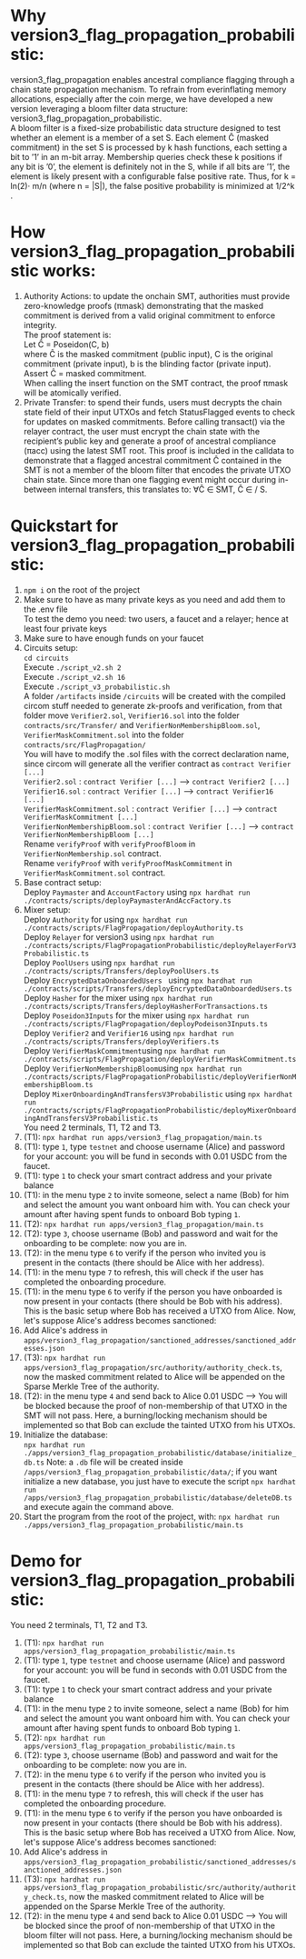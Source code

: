 # Why version3_flag_propagation_probabilistic:
version3_flag_propagation enables ancestral compliance flagging through a chain state propagation mechanism. To refrain from everinflating memory allocations, especially after the coin merge, we have developed a new version leveraging a bloom filter data structure: version3_flag_propagation_probabilistic.  
A bloom filter is a fixed-size probabilistic data structure designed to test whether an element is a member of a set S. Each element Ĉ (masked commitment) in the set S is processed by k hash functions, each setting a bit to ’1’ in an m-bit array. Membership queries check these k positions if any bit is ’0’, the element is definitely not in the S, while if all bits are ’1’, the element is likely present with a configurable false positive rate. Thus, for k = ln(2)· m/n (where n = |S|), the false positive probability is minimized at 1/2^k .

# How version3_flag_propagation_probabilistic works:
1) Authority Actions: to update the onchain SMT, authorities must provide zero-knowledge proofs (πmask) demonstrating that the masked commitment is derived from a valid original commitment to enforce integrity.  
The proof statement is:  
Let Ĉ = Poseidon(C, b)  
where Ĉ is the masked commitment (public input), C is the original commitment (private input), b is the blinding factor (private input).  
Assert Ĉ = masked commitment.  
When calling the insert function on the SMT contract, the proof πmask will be atomically verified.
2) Private Transfer: to spend their funds, users must decrypts the chain state field of their input UTXOs and fetch StatusFlagged events to check for updates on masked commitments. Before calling transact() via the relayer contract, the user must encrypt the chain state with the recipient’s public key and generate a proof of ancestral compliance (πacc) using the latest SMT root. This proof is included in the calldata to demonstrate that a flagged ancestral commitment Ĉ contained in the SMT is not a member of the bloom filter that encodes the private UTXO chain state. Since more than one flagging event might occur during in-between internal transfers, this translates to: ∀Ĉ ∈ SMT, Ĉ ∈ / S.

# Quickstart for version3_flag_propagation_probabilistic:
1) ```npm i``` on the root of the project
2) Make sure to have as many private keys as you need and add them to the .env file  
To test the demo you need: two users, a faucet and a relayer; hence at least four private keys
3) Make sure to have enough funds on your faucet
4) Circuits setup:  
```cd circuits```  
Execute ```./script_v2.sh 2```  
Execute ```./script_v2.sh 16```   
Execute ```./script_v3_probabilistic.sh```  
A folder ```/artifacts``` inside ```/circuits``` will be created with the compiled circom stuff needed to generate zk-proofs and verification, from that folder move ```Verifier2.sol```, ```Verifier16.sol``` into the folder ```contracts/src/Transfer/```  and ```VerifierNonMembershipBloom.sol```, ```VerifierMaskCommitment.sol``` into the folder ```contracts/src/FlagPropagation/```  
You will have to modify the .sol files with the correct declaration name, since circom will generate all the verifier contract as ```contract Verifier [...]```  
```Verifier2.sol``` : ```contract Verifier [...]``` --> ```contract Verifier2 [...]```  
```Verifier16.sol``` : ```contract Verifier [...]``` --> ```contract Verifier16 [...]```  
```VerifierMaskCommitment.sol``` : ```contract Verifier [...]``` --> ```contract VerifierMaskCommitment [...]```  
```VerifierNonMembershipBloom.sol``` : ```contract Verifier [...]``` --> ```contract VerifierNonMembershipBloom [...]```  
Rename ```verifyProof``` with ```verifyProofBloom``` in ```VerifierNonMembership.sol``` contract.  
Rename ```verifyProof``` with ```verifyProofMaskCommitment``` in ```VerifierMaskCommitment.sol``` contract.  
5) Base contract setup:   
Deploy ```Paymaster``` and ```AccountFactory``` using ```npx hardhat run ./contracts/scripts/deployPaymasterAndAccFactory.ts```    
6) Mixer setup:    
Deploy ```Authority``` for using  ```npx hardhat run ./contracts/scripts/FlagPropagation/deployAuthority.ts```  
Deploy ```Relayer``` for version3 using  ```npx hardhat run ./contracts/scripts/FlagPropagationProbabilistic/deployRelayerForV3Probabilistic.ts```  
Deploy ```PoolUsers``` using ```npx hardhat run ./contracts/scripts/Transfers/deployPoolUsers.ts```  
Deploy ```EncryptedDataOnboardedUsers ``` using ```npx hardhat run ./contracts/scripts/Transfers/deployEncryptedDataOnboardedUsers.ts```
Deploy ```Hasher``` for the mixer using ```npx hardhat run ./contracts/scripts/Transfers/deployHasherForTransactions.ts```  
Deploy ```Poseidon3Inputs``` for the mixer using ```npx hardhat run ./contracts/scripts/FlagPropagation/deployPodeison3Inputs.ts```  
Deploy ```Verifier2``` and ```Verifier16``` using ```npx hardhat run ./contracts/scripts/Transfers/deployVerifiers.ts```  
Deploy ```VerifierMaskCommitment```using ```npx hardhat run ./contracts/scripts/FlagPropagation/deployVerifierMaskCommitment.ts``` 
Deploy ```VerifierNonMembershipBloom```using ```npx hardhat run ./contracts/scripts/FlagPropagationProbabilistic/deployVerifierNonMembershipBloom.ts```  
Deploy ```MixerOnboardingAndTransfersV3Probabilistic``` using ```npx hardhat run ./contracts/scripts/FlagPropagationProbabilistic/deployMixerOnboardingAndTransfersV3Probabilistic.ts```  
You need 2 terminals, T1, T2 and T3.
1) (T1): ```npx hardhat run apps/version3_flag_propagation/main.ts```  
2) (T1): type ```1```, type ```testnet``` and choose username (Alice) and password for your account: you will be fund in seconds with 0.01 USDC from the faucet.
3) (T1): type  ```1``` to check your smart contract address and your private balance
4) (T1): in the menu type ```2``` to invite someone, select a name (Bob) for him and select the amount you want onboard him with. You can check your amount after having spent funds to onboard Bob typing  ```1```.
5) (T2): ```npx hardhat run apps/version3_flag_propagation/main.ts``` 
6) (T2): type ```3```, choose username (Bob) and password and wait for the onboarding to be complete: now you are in.
7) (T2): in the menu type ```6``` to verify if the person who invited you is present in the contacts (there should be Alice with her address).
8) (T1): in the menu type ```7``` to refresh, this will check if the user has completed the onboarding procedure. 
9) (T1): in the menu type ```6``` to verify if the person you have onboarded is now present in your contacts (there should be Bob with his address).  
This is the basic setup where Bob has received a UTXO from Alice. Now, let's suppose Alice's address becomes sanctioned:
10) Add Alice's address in ```apps/version3_flag_propagation/sanctioned_addresses/sanctioned_addresses.json```
11) (T3): ```npx hardhat run apps/version3_flag_propagation/src/authority/authority_check.ts```, now the masked commitment related to Alice will be appended on the Sparse Merkle Tree of the authority.
12) (T2): in the menu type ```4``` and send back to Alice 0.01 USDC --> You will be blocked because the proof of non-membership of that UTXO in the SMT will not pass. Here, a burning/locking mechanism should be implemented so that Bob can exclude the tainted UTXO from his UTXOs.
7) Initialize the database:   
```npx hardhat run ./apps/version3_flag_propagation_probabilistic/database/initialize_db.ts``` 
Note: a ```.db``` file will be created inside ```/apps/version3_flag_propagation_probabilistic/data/```;  if you want initialize a new database, you just have to execute the script ```npx hardhat run /apps/version3_flag_propagation_probabilistic/database/deleteDB.ts``` and execute again the command above.
9) Start the program from the root of the project, with:
 ```npx hardhat run ./apps/version3_flag_propagation_probabilistic/main.ts```  

# Demo for version3_flag_propagation_probabilistic:
You need 2 terminals, T1, T2 and T3.
1) (T1): ```npx hardhat run apps/version3_flag_propagation_probabilistic/main.ts```  
2) (T1): type ```1```, type ```testnet``` and choose username (Alice) and password for your account: you will be fund in seconds with 0.01 USDC from the faucet.
3) (T1): type  ```1``` to check your smart contract address and your private balance
4) (T1): in the menu type ```2``` to invite someone, select a name (Bob) for him and select the amount you want onboard him with. You can check your amount after having spent funds to onboard Bob typing  ```1```.
5) (T2): ```npx hardhat run apps/version3_flag_propagation_probabilistic/main.ts``` 
6) (T2): type ```3```, choose username (Bob) and password and wait for the onboarding to be complete: now you are in.
7) (T2): in the menu type ```6``` to verify if the person who invited you is present in the contacts (there should be Alice with her address).
8) (T1): in the menu type ```7``` to refresh, this will check if the user has completed the onboarding procedure. 
9) (T1): in the menu type ```6``` to verify if the person you have onboarded is now present in your contacts (there should be Bob with his address).  
This is the basic setup where Bob has received a UTXO from Alice. Now, let's suppose Alice's address becomes sanctioned:
10) Add Alice's address in ```apps/version3_flag_propagation_probabilistic/sanctioned_addresses/sanctioned_addresses.json```
11) (T3): ```npx hardhat run apps/version3_flag_propagation_probabilistic/src/authority/authority_check.ts```, now the masked commitment related to Alice will be appended on the Sparse Merkle Tree of the authority.
12) (T2): in the menu type ```4``` and send back to Alice 0.01 USDC --> You will be blocked since the proof of non-membership of that UTXO in the bloom filter will not pass. Here, a burning/locking mechanism should be implemented so that Bob can exclude the tainted UTXO from his UTXOs.